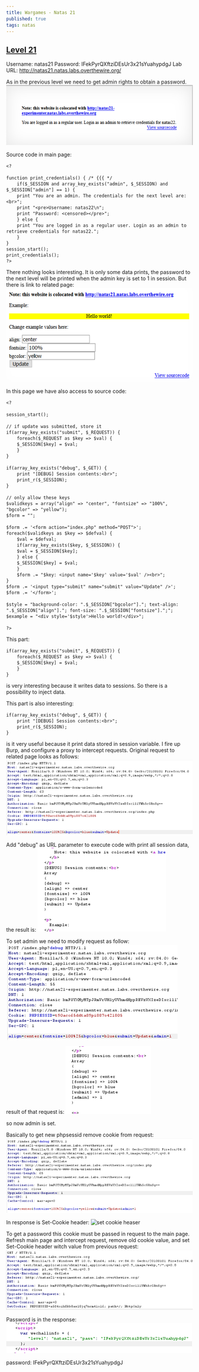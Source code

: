 ```yaml
---
title: Wargames - Natas 21
published: true 
tags: natas
---
```


## [Level 21](https://overthewire.org/wargames/natas/natas21.html)

Username: natas21
Password: IFekPyrQXftziDEsUr3x21sYuahypdgJ
Lab URL: http://natas21.natas.labs.overthewire.org/

As in the previous level we need to get admin rights to obtain a password.
![main page](assets/natas/21/main_page.png)

Source code in main page:
```
<?

function print_credentials() { /* {{{ */
    if($_SESSION and array_key_exists("admin", $_SESSION) and $_SESSION["admin"] == 1) {
    print "You are an admin. The credentials for the next level are:<br>";
    print "<pre>Username: natas22\n";
    print "Password: <censored></pre>";
    } else {
    print "You are logged in as a regular user. Login as an admin to retrieve credentials for natas22.";
    }
}
session_start();
print_credentials();
?> 
```
There nothing looks interesting. It is only some data prints, the password to the next level will be printed when the admin key is set to 1 in session. But there is link to related page:
![related page](assets/natas/21/related_page.png)

In this page we have also access to source code:
```
<?  

session_start();

// if update was submitted, store it
if(array_key_exists("submit", $_REQUEST)) {
    foreach($_REQUEST as $key => $val) {
    $_SESSION[$key] = $val;
    }
}

if(array_key_exists("debug", $_GET)) {
    print "[DEBUG] Session contents:<br>";
    print_r($_SESSION);
}

// only allow these keys
$validkeys = array("align" => "center", "fontsize" => "100%", "bgcolor" => "yellow");
$form = "";

$form .= '<form action="index.php" method="POST">';
foreach($validkeys as $key => $defval) {
    $val = $defval;
    if(array_key_exists($key, $_SESSION)) {
    $val = $_SESSION[$key];
    } else {
    $_SESSION[$key] = $val;
    }
    $form .= "$key: <input name='$key' value='$val' /><br>";
}
$form .= '<input type="submit" name="submit" value="Update" />';
$form .= '</form>';

$style = "background-color: ".$_SESSION["bgcolor"]."; text-align: ".$_SESSION["align"]."; font-size: ".$_SESSION["fontsize"].";";
$example = "<div style='$style'>Hello world!</div>";

?> 
```

This part:
```
if(array_key_exists("submit", $_REQUEST)) {
    foreach($_REQUEST as $key => $val) {
    $_SESSION[$key] = $val;
    }
}
```
is very interesting because it writes data to sessions. So there is a possibility to inject data. 

This part is also interesting:
```
if(array_key_exists("debug", $_GET)) {
    print "[DEBUG] Session contents:<br>";
    print_r($_SESSION);
}
```
is it very useful because it print data stored in session variable. I fire up Burp, and configure a proxy to intercept requests. Original request to related page looks as follows:
![orginal request](assets/natas/21/orginal_request.png)

Add "debug" as URL parameter to execute code with print all session data, the result is:
![debug](assets/natas/21/debug.png)

To set admin we need to modify request as follow:
![inject](assets/natas/21/admin_set.png)

result of that request is:
![admin](assets/natas/21/admin_set_result.png)

so now admin is set. 

Basically to get new phpsessid remove cookie from request:
![new session](assets/natas/21/new_session.png)

In response is Set-Cookie header:
![set cookie heaser](assets?natas/21/set_cookie_header.png)

To get a password this cookie must be passed in request to the main page. Refresh main page and intercept request, remove old cookie value, and set Set-Cookie header witch value from previous request:
![set new cookie request](assets/natas/21/set_cookie_main_page.png)

Password is in the response:
![password](assets/natas/21/password.png)

password: IFekPyrQXftziDEsUr3x21sYuahypdgJ